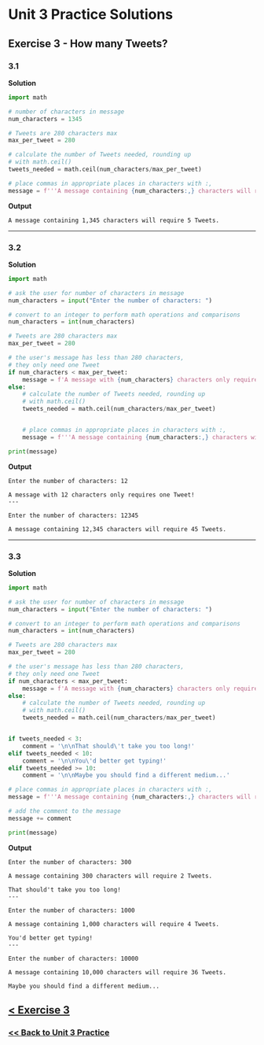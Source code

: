 # Unit 3 Practice Solutions

## Exercise 3 - How many Tweets?

### **3.1**

**Solution**

```python
import math

# number of characters in message
num_characters = 1345

# Tweets are 280 characters max
max_per_tweet = 280

# calculate the number of Tweets needed, rounding up
# with math.ceil()
tweets_needed = math.ceil(num_characters/max_per_tweet)

# place commas in appropriate places in characters with :,
message = f'''A message containing {num_characters:,} characters will require {tweets_needed} Tweets.'''
```

**Output**

    A message containing 1,345 characters will require 5 Tweets.

---

### **3.2**

**Solution**

```python
import math

# ask the user for number of characters in message
num_characters = input("Enter the number of characters: ")

# convert to an integer to perform math operations and comparisons
num_characters = int(num_characters)

# Tweets are 280 characters max
max_per_tweet = 280

# the user's message has less than 280 characters,
# they only need one Tweet
if num_characters < max_per_tweet:
    message = f'A message with {num_characters} characters only requires one Tweet!'
else:
    # calculate the number of Tweets needed, rounding up
    # with math.ceil()
    tweets_needed = math.ceil(num_characters/max_per_tweet)


    # place commas in appropriate places in characters with :,
    message = f'''A message containing {num_characters:,} characters will require {tweets_needed} Tweets.'''

print(message)
```

**Output**

    Enter the number of characters: 12

    A message with 12 characters only requires one Tweet!
    ---

    Enter the number of characters: 12345

    A message containing 12,345 characters will require 45 Tweets.

---

### **3.3**

**Solution**

```python
import math

# ask the user for number of characters in message
num_characters = input("Enter the number of characters: ")

# convert to an integer to perform math operations and comparisons
num_characters = int(num_characters)

# Tweets are 280 characters max
max_per_tweet = 280

# the user's message has less than 280 characters,
# they only need one Tweet
if num_characters < max_per_tweet:
    message = f'A message with {num_characters} characters only requires one Tweet!'
else:
    # calculate the number of Tweets needed, rounding up
    # with math.ceil()
    tweets_needed = math.ceil(num_characters/max_per_tweet)


if tweets_needed < 3:
    comment = '\n\nThat should\'t take you too long!'
elif tweets_needed < 10:
    comment = '\n\nYou\'d better get typing!'
elif tweets_needed >= 10:
    comment = '\n\nMaybe you should find a different medium...'

# place commas in appropriate places in characters with :,
message = f'''A message containing {num_characters:,} characters will require {tweets_needed} Tweets.'''

# add the comment to the message
message += comment

print(message)
```

**Output**

    Enter the number of characters: 300

    A message containing 300 characters will require 2 Tweets.

    That should't take you too long!
    ---

    Enter the number of characters: 1000

    A message containing 1,000 characters will require 4 Tweets.

    You'd better get typing!
    ---

    Enter the number of characters: 10000

    A message containing 10,000 characters will require 36 Tweets.

    Maybe you should find a different medium...

## [< Exercise 3](../exercise_3.md)

### [<< Back to Unit 3 Practice](/practice/unit_3/)

